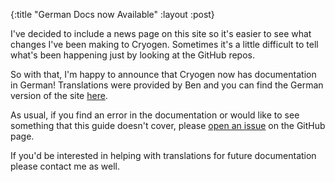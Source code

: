{:title "German Docs now Available"
 :layout :post}
 
I've decided to include a news page on this site so it's easier to see what changes I've been making to Cryogen. Sometimes it's a little difficult to tell what's been happening just by looking at the GitHub repos.

So with that, I'm happy to announce that Cryogen now has documentation in German! Translations were provided by Ben and you can find the German version of the site [here](http://cryogenweb.org/de).

As usual, if you find an error in the documentation or would like to see something that this guide doesn't cover, please [open an issue](https://github.com/cryogen-project/cryogen/issues/new) on the GitHub page.
 
If you'd be interested in helping with translations for future documentation please contact me as well.
